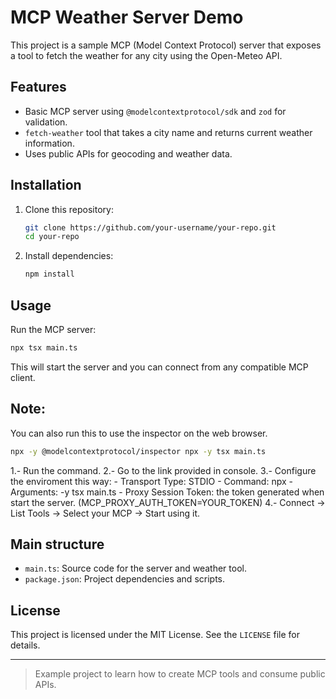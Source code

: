# MCP Weather Server Demo

This project is a sample MCP (Model Context Protocol) server that exposes a tool to fetch the weather for any city using the Open-Meteo API.

## Features
- Basic MCP server using `@modelcontextprotocol/sdk` and `zod` for validation.
- `fetch-weather` tool that takes a city name and returns current weather information.
- Uses public APIs for geocoding and weather data.

## Installation
1. Clone this repository:
   ```sh
   git clone https://github.com/your-username/your-repo.git
   cd your-repo
   ```
2. Install dependencies:
   ```sh
   npm install
   ```

## Usage
Run the MCP server:
```sh
npx tsx main.ts
```

This will start the server and you can connect from any compatible MCP client.

## Note:
You can also run this to use the inspector on the web browser.
```sh
npx -y @modelcontextprotocol/inspector npx -y tsx main.ts
```
1.- Run the command.
2.- Go to the link provided in console.
3.- Configure the enviroment this way:
    - Transport Type: STDIO
    - Command: npx
    - Arguments: -y tsx main.ts
    - Proxy Session Token: the token generated when start the server. (MCP_PROXY_AUTH_TOKEN=YOUR_TOKEN)
4.- Connect -> List Tools -> Select your MCP -> Start using it.

## Main structure
- `main.ts`: Source code for the server and weather tool.
- `package.json`: Project dependencies and scripts.

## License
This project is licensed under the MIT License. See the `LICENSE` file for details.

---

> Example project to learn how to create MCP tools and consume public APIs.

